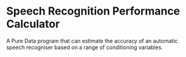 # Speech Recognition Performance Calculator
 
A Pure Data program that can estimate the accuracy of an automatic speech recogniser based on a range of conditioning variables.